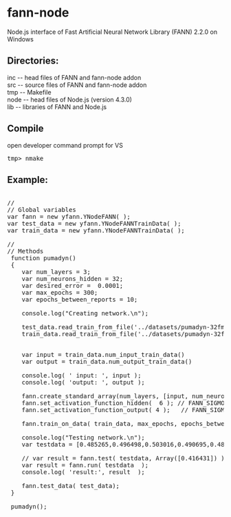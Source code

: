 # fann-node
Node.js interface of Fast Artificial Neural Network Library (FANN) 2.2.0 on Windows 

## Directories:    
   inc -- head files of FANN and fann-node addon \
   src -- source files of FANN and fann-node addon \
   tmp -- Makefile \
  node -- head files of Node.js (version 4.3.0) \
   lib -- libraries of FANN and Node.js

Compile
--
 open developer command prompt for VS   
    
<pre>
tmp> nmake  
</pre>

## Example:  
<pre> 
// 
// Global variables
var fann = new yfann.YNodeFANN( );
var test_data = new yfann.YNodeFANNTrainData( );
var train_data = new yfann.YNodeFANNTrainData( );
 
// 
// Methods
 function pumadyn()
 {
  	var num_layers = 3;
 	var num_neurons_hidden = 32;
 	var desired_error =  0.0001;
 	var max_epochs = 300;
 	var epochs_between_reports = 10;
 	
 	console.log("Creating network.\n");
 	
 	test_data.read_train_from_file('../datasets/pumadyn-32fm.test');
    train_data.read_train_from_file('../datasets/pumadyn-32fm.train');
    
    
 	var input = train_data.num_input_train_data()
	var output = train_data.num_output_train_data()

	console.log( ' input: ', input );
	console.log( 'output: ', output );
 
 	fann.create_standard_array(num_layers, [input, num_neurons_hidden,  output]);
	fann.set_activation_function_hidden(  6 ); // FANN_SIGMOID_SYMMETRIC_STEPWISE)
	fann.set_activation_function_output( 4 );	// FANN_SIGMOID_STEPWISE	
	
 	fann.train_on_data( train_data, max_epochs, epochs_between_reports, desired_error);	
	
	console.log("Testing network.\n");	 
 	var testdata = [0.485265,0.496498,0.503016,0.490695,0.485165,0.489131,0.505908,0.506213,0.502395,0.505477,0.499453,0.504030,0.830962,0.629794,0.883773,0.588814,0.400239,0.523277,0.515112,0.520103,0.518687,0.524354,0.512448,0.517644,0.515489,0.515527,0.512288,0.511747,0.514934,0.517329,0.513065,0.517594]
 	
 	// var result = fann.test( testdata, Array([0.416431]) );
 	var result = fann.run( testdata  ); 	
	console.log( 'result:', result  );
	
	fann.test_data( test_data); 
 }
 
 pumadyn();
 </pre>
